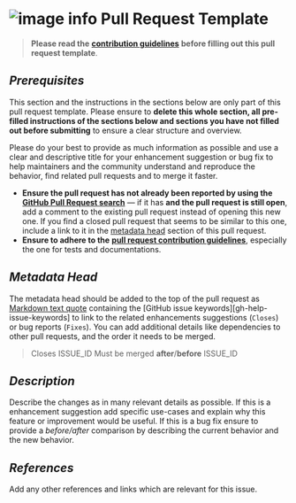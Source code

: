 # ![image info](../images/icons8-template-64.png) Pull Request Template

> **Please read the** [**contribution guidelines**](https://github.com/AlexRogalskiy/object-mappers-playground/blob/master/docs/contributing/info.md) **before filling out this pull request template**.

## _Prerequisites_

This section and the instructions in the sections below are only part of this pull request template. Please ensure to **delete this whole section, all pre-filled instructions of the sections below and sections you have not filled out before submitting** to ensure a clear structure and overview.

Please do your best to provide as much information as possible and use a clear and descriptive title for your enhancement suggestion or bug fix to help maintainers and the community understand and reproduce the behavior, find related pull requests and to merge it faster.

* **Ensure the pull request has not already been reported by using the** [**GitHub Pull Request search**](https://github.com/AlexRogalskiy/object-mappers-playground/pulls) — if it has **and the pull request is still open**, add a comment to the existing pull request instead of opening this new one. If you find a closed pull request that seems to be similar to this one, include a link to it in the [metadata head](pull_request_template.md#metadata-head) section of this pull request.
* **Ensure to adhere to the** [**pull request contribution guidelines**](https://github.com/AlexRogalskiy/object-mappers-playground/blob/master/docs/reporting/pull_request_template.md), especially the one for tests and documentations.

## _Metadata Head_

The metadata head should be added to the top of the pull request as [Markdown text quote](https://help.github.com/articles/basic-writing-and-formatting-syntax) containing the \[GitHub issue keywords\]\[gh-help-issue-keywords\] to link to the related enhancements suggestions \(`Closes`\) or bug reports \(`Fixes`\). You can add additional details like dependencies to other pull requests, and the order it needs to be merged.

> Closes ISSUE\_ID Must be merged **after**/**before** ISSUE\_ID

## _Description_

Describe the changes as in many relevant details as possible. If this is a enhancement suggestion add specific use-cases and explain why this feature or improvement would be useful. If this is a bug fix ensure to provide a _before/after_ comparison by describing the current behavior and the new behavior.

## _References_

Add any other references and links which are relevant for this issue.
